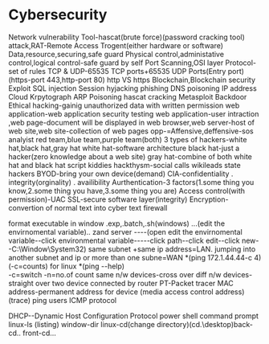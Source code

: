 # Cybersecurity
Network vulnerability
Tool-hascat(brute force)(password cracking tool)
attack,RAT-Remote Access Trogent(either hardware or software)
Data,resource,securing,safe guard
Physical control,administative control,logical control-safe guard by self 
Port Scanning,OSI layer
Protocol-set of rules
TCP & UDP-65535 TCP ports+65535 UDP Ports(Entry port) 
(https-port 443,http-port 80)
http VS https
Blockchain,Blockchain security
Exploit
SQL injection
Session hyjacking 
phishing 
DNS poisoning 
IP address 
Cloud 
Krpytograph
ARP Poisoning 
hascat cracking 
Metasploit
Backdoor
Ethical hacking-gainig unauthorized data with written permission 
web application-web application security testing
web application-user intraction ,web page-document will be displayed in web browser,web server-host of web site,web site-collection of web pages
opp-=Affensive,deffensive-sos analyist
red team,blue team,purple team(both)
3 types of hackers-white hat,black hat,gray hat
white hat-software architecture
black hat-just a hacker(zero knowledge about a web site)
gray hat-combine of both white hat and black hat
script kiddies
hackthysm-social calls
wikileads
state hackers
BYOD-bring your own device(demand)
CIA-confidentiality . integrity(orginality) . availibility
Aurthentication-3 factors(1.some thing you know,2.some thing you have,3.some thing you are)
Access control(with permission)-UAC 
SSL-secure software layer(integrity)
Encryption-convertion of normal text into cyber text
firewall


format executable in window
.exp,.batch,.sh(windows)
...(edit the envirnomental variable)..
zand server
----(open edit the envirnomental variable--click environmental variable-----click path--click edit--click new--C:\Window\System32\)
same subnet +same ip address=LAN.
jumping into another subnet and ip or more than one subne=WAN
*(ping 172.1.44.44-c 4)     (-c=counts) for linux 
*(ping --help)  
-c=switch 
-n=no.of count 
same n/w devices-cross over 
diff n/w devices-straight over 
two device connected by router
PT-Packet tracer
MAC address-permanent address for device (media access control address) (trace)
ping users ICMP protocol


DHCP--Dynamic Host Configuration Protocol
power shell                         command prompt
linux-ls (listing)                           window-dir
linux-cd(change directory)(cd.\desktop\)back-cd..    front-cd...
